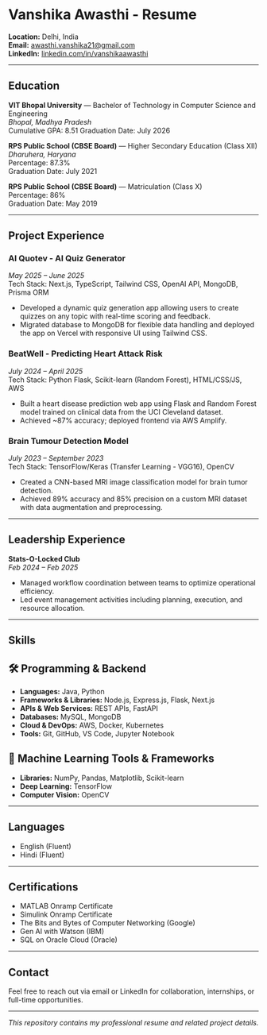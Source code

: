 # Vanshika Awasthi - Resume

**Location:** Delhi, India  
**Email:** [awasthi.vanshika21@gmail.com](mailto:awasthi.vanshika21@gmail.com)  
**LinkedIn:** [linkedin.com/in/vanshikaawasthi](https://www.linkedin.com/in/vanshikaawasthi)  

---

## Education

**VIT Bhopal University** — Bachelor of Technology in Computer Science and Engineering  
*Bhopal, Madhya Pradesh*  
Cumulative GPA: 8.51
Graduation Date: July 2026

**RPS Public School (CBSE Board)** — Higher Secondary Education (Class XII)  
*Dharuhera, Haryana*  
Percentage: 87.3%  
Graduation Date: July 2021

**RPS Public School (CBSE Board)** — Matriculation (Class X)  
Percentage: 86%  
Graduation Date: May 2019

---

## Project Experience

### AI Quotev - AI Quiz Generator  
*May 2025 – June 2025*  
Tech Stack: Next.js, TypeScript, Tailwind CSS, OpenAI API, MongoDB, Prisma ORM  
- Developed a dynamic quiz generation app allowing users to create quizzes on any topic with real-time scoring and feedback.  
- Migrated database to MongoDB for flexible data handling and deployed the app on Vercel with responsive UI using Tailwind CSS.

### BeatWell - Predicting Heart Attack Risk  
*July 2024 – April 2025*  
Tech Stack: Python Flask, Scikit-learn (Random Forest), HTML/CSS/JS, AWS  
- Built a heart disease prediction web app using Flask and Random Forest model trained on clinical data from the UCI Cleveland dataset.  
- Achieved ~87% accuracy; deployed frontend via AWS Amplify.

### Brain Tumour Detection Model  
*July 2023 – September 2023*  
Tech Stack: TensorFlow/Keras (Transfer Learning - VGG16), OpenCV  
- Created a CNN-based MRI image classification model for brain tumor detection.  
- Achieved 89% accuracy and 85% precision on a custom MRI dataset with data augmentation and preprocessing.

---

## Leadership Experience

**Stats-O-Locked Club**  
*Feb 2024 – Feb 2025*  
- Managed workflow coordination between teams to optimize operational efficiency.  
- Led event management activities including planning, execution, and resource allocation.

---

## Skills

## 🛠️ Programming & Backend
- **Languages:** Java, Python  
- **Frameworks & Libraries:** Node.js, Express.js, Flask, Next.js  
- **APIs & Web Services:** REST APIs, FastAPI  
- **Databases:** MySQL, MongoDB  
- **Cloud & DevOps:** AWS, Docker, Kubernetes  
- **Tools:** Git, GitHub, VS Code, Jupyter Notebook

## 🤖 Machine Learning Tools & Frameworks
- **Libraries:** NumPy, Pandas, Matplotlib, Scikit-learn  
- **Deep Learning:** TensorFlow  
- **Computer Vision:** OpenCV
  
---

## Languages

- English (Fluent)  
- Hindi (Fluent)  

---

## Certifications

- MATLAB Onramp Certificate  
- Simulink Onramp Certificate  
- The Bits and Bytes of Computer Networking (Google)  
- Gen AI with Watson (IBM)  
- SQL on Oracle Cloud (Oracle)  

---

## Contact

Feel free to reach out via email or LinkedIn for collaboration, internships, or full-time opportunities.

---

*This repository contains my professional resume and related project details.*
